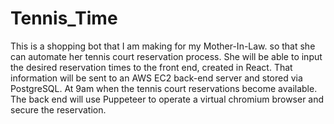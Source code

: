 # Tennis_Time

This is a shopping bot that I am making for my Mother-In-Law. so that she can automate her tennis court reservation process. She will be able to input the desired reservation times to the front end, created in React. That information will be sent to an AWS EC2 back-end server and stored via PostgreSQL. At 9am when the tennis court reservations become available. The back end will use Puppeteer to operate a virtual chromium browser and secure the reservation. 
